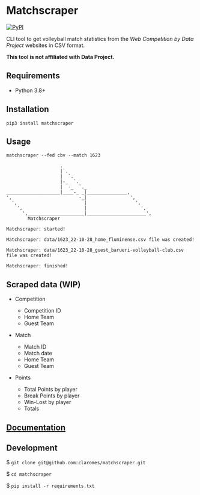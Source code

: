 # Matchscraper

[![PyPI](https://img.shields.io/pypi/v/matchscraper)](https://pypi.org/project/matchscraper/)

CLI tool to get volleyball match statistics from the *Web Competition by Data Project* websites in CSV format.

**This tool is not affiliated with Data Project.**

## Requirements

- Python 3.8+

## Installation

```shell
pip3 install matchscraper
```

## Usage
```
matchscraper --fed cbv --match 1623
```

```
                    .
                    |`.
                    |  `.
                    |-_  `.
                    |  -_  `._
____________________|____-_ _|_______________,
',                         -_|                ',
  ',                         |                  ',
    ',                       |                    ',
      ',_____________________|______________________',
	    Matchscraper

Matchscraper: started!

Matchscraper: data/1623_22-10-28_home_fluminense.csv file was created!

Matchscraper: data/1623_22-10-28_guest_barueri-volleyball-club.csv file was created!

Matchscraper: finished!
```

## Scraped data (WIP)

- Competition
    - Competition ID
    - Home Team
    - Guest Team

- Match
    - Match ID
    - Match date
    - Home Team
    - Guest Team

- Points
    - Total Points by player
    - Break Points by player
    - Win-Lost by player
    - Totals

## [Documentation](https://claromes.github.io/matchscraper/)

## Development

$ `git clone git@github.com:claromes/matchscraper.git`

$ `cd matchscraper`

$ `pip install -r requirements.txt`
